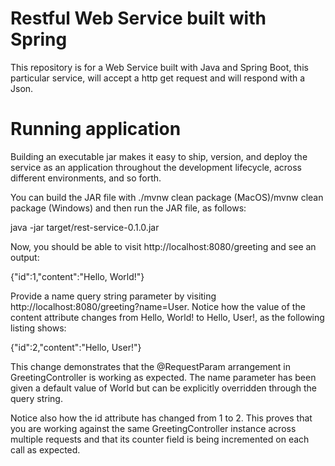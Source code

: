 # Restful Web Service built with Spring

This repository is for a Web Service built with Java and Spring Boot, this particular service, will accept a http get request and will respond with a Json.

# Running application

Building an executable jar makes it easy to ship, version, and deploy the service as an application throughout the development lifecycle, across different environments, and so forth.

You can build the JAR file with ./mvnw clean package (MacOS)/mvnw clean package (Windows) and then run the JAR file, as follows:

java -jar target/rest-service-0.1.0.jar

Now, you should be able to visit http://localhost:8080/greeting and see an output:

{"id":1,"content":"Hello, World!"}

Provide a name query string parameter by visiting http://localhost:8080/greeting?name=User. Notice how the value of the content attribute changes from Hello, World! to Hello, User!, as the following listing shows:

{"id":2,"content":"Hello, User!"}

This change demonstrates that the @RequestParam arrangement in GreetingController is working as expected. The name parameter has been given a default value of World but can be explicitly overridden through the query string.

Notice also how the id attribute has changed from 1 to 2. This proves that you are working against the same GreetingController instance across multiple requests and that its counter field is being incremented on each call as expected.
